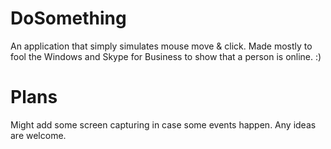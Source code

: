 # DoSomething
An application that simply simulates mouse move & click. Made mostly to fool the Windows and Skype for Business to show that a person is online. :) 

# Plans
Might add some screen capturing in case some events happen. Any ideas are welcome. 

